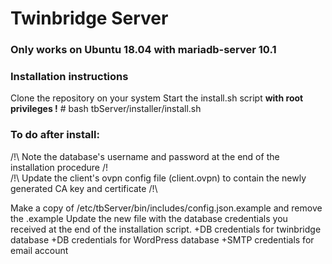 # Twinbridge Server

### Only works on Ubuntu 18.04 with mariadb-server 10.1

### Installation instructions
Clone the repository on your system
Start the install.sh script **with root privileges !**
\# bash tbServer/installer/install.sh

### To do after install:

/!\ Note the database's username and password at the end of the installation procedure /!\
/!\ Update the client's ovpn config file (client.ovpn) to contain the newly generated CA key and certificate /!\\
  
Make a copy of /etc/tbServer/bin/includes/config.json.example and remove the .example
Update the new file with the database credentials you received at the end of the installation script.
  +DB credentials for twinbridge database
  +DB credentials for WordPress database
  +SMTP credentials for email account
